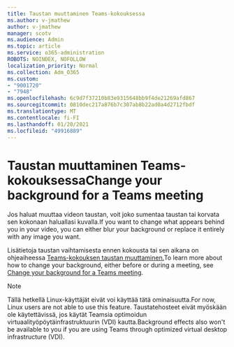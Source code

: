 ```yaml
---
title: Taustan muuttaminen Teams-kokouksessa
ms.author: v-jmathew
author: v-jmathew
manager: scotv
ms.audience: Admin
ms.topic: article
ms.service: o365-administration
ROBOTS: NOINDEX, NOFOLLOW
localization_priority: Normal
ms.collection: Adm_O365
ms.custom:
- "9001720"
- "7948"
ms.openlocfilehash: 6c9d7f37210b83e9315648bb9f4de21269afd867
ms.sourcegitcommit: 0810dec217a876b7c307ab8b22ad0a4d2712fbdf
ms.translationtype: MT
ms.contentlocale: fi-FI
ms.lasthandoff: 01/20/2021
ms.locfileid: "49916889"
---
```

# <a name="change-your-background-for-a-teams-meeting"></a><span data-ttu-id="831b5-102">Taustan muuttaminen Teams-kokouksessa</span><span class="sxs-lookup"><span data-stu-id="831b5-102">Change your background for a Teams meeting</span></span>

<span data-ttu-id="831b5-103">Jos haluat muuttaa videon taustan, voit joko sumentaa taustan tai korvata sen kokonaan haluallasi kuvalla.</span><span class="sxs-lookup"><span data-stu-id="831b5-103">If you want to change what appears behind you in your video, you can either blur your background or replace it entirely with any image you want.</span></span>

<span data-ttu-id="831b5-104">Lisätietoja taustan vaihtamisesta ennen kokousta tai sen aikana on ohjeaiheessa [Teams-kokouksen taustan muuttaminen.](https://support.microsoft.com/office/change-your-background-for-a-teams-meeting-f77a2381-443a-499d-825e-509a140f4780)</span><span class="sxs-lookup"><span data-stu-id="831b5-104">To learn more about how to change your background, either before or during a meeting, see [Change your background for a Teams meeting](https://support.microsoft.com/office/change-your-background-for-a-teams-meeting-f77a2381-443a-499d-825e-509a140f4780).</span></span>

> [!NOTE]
> <span data-ttu-id="831b5-105">Tällä hetkellä Linux-käyttäjät eivät voi käyttää tätä ominaisuutta.</span><span class="sxs-lookup"><span data-stu-id="831b5-105">For now, Linux users are not able to use this feature.</span></span> <span data-ttu-id="831b5-106">Taustatehosteet eivät myöskään ole käytettävissä, jos käytät Teamsia optimoidun virtuaalityöpöytäinfrastruktuurin (VDI) kautta.</span><span class="sxs-lookup"><span data-stu-id="831b5-106">Background effects also won't be available to you if you are using Teams through optimized virtual desktop infrastructure (VDI).</span></span>
